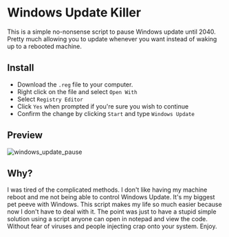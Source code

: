 # Windows Update Killer
This is a simple no-nonsense script to pause Windows update until 2040.
Pretty much allowing you to update whenever you want instead of waking up to a rebooted machine.

## Install
- Download the `.reg` file to your computer.
- Right click on the file and select `Open With`
- Select `Registry Editor`
- Click `Yes` when prompted if you're sure you wish to continue
- Confirm the change by clicking `Start` and type `Windows Update`

## Preview

![windows_update_pause](https://github.com/Aetherinox/Windows-Update-Killer/assets/118329232/e4ccae30-9cb2-420d-81a2-85519e306ea0)

## Why?
I was tired of the complicated methods. I don't like having my machine reboot and me not being able to control Windows Update. It's my biggest pet peeve with Windows. This script makes my life so much easier because now I don't have to deal with it. The point was just to have a stupid simple solution using a script anyone can open in notepad and view the code. Without fear of viruses and people injecting crap onto your system. Enjoy.
